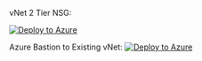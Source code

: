 vNet 2 Tier NSG:

[![Deploy to Azure](https://aka.ms/deploytoazurebutton)](https://portal.azure.com/#create/Microsoft.Template/uri/https%3A%2F%2Fraw.githubusercontent.com%2Fcgtheflash%2Ftest%2Fmain%2Fvnet-nsg%2F1-Tier-NSG.json)

Azure Bastion to Existing vNet:
[![Deploy to Azure](https://aka.ms/deploytoazurebutton)](https://portal.azure.com/#create/Microsoft.Template/uri/https%3A%2F%2Fraw.githubusercontent.com%2Fcgtheflash%2Ftest%2Fmain%2FBastion%2FBastion-Existing-vNet.json)
